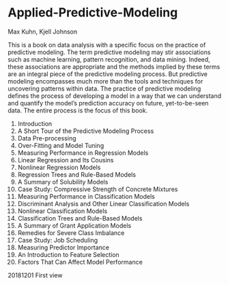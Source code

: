 # Applied-Predictive-Modeling

Max Kuhn, Kjell Johnson

This is a book on data analysis with a specific focus on the practice of predictive modeling. The term predictive modeling may stir associations such
as machine learning, pattern recognition, and data mining. Indeed, these associations are appropriate and the methods implied by these terms are an
integral piece of the predictive modeling process. But predictive modeling encompasses much more than the tools and techniques for uncovering patterns
within data. The practice of predictive modeling defines the process of developing a model in a way that we can understand and quantify the model’s
prediction accuracy on future, yet-to-be-seen data. The entire process is the focus of this book.

1. Introduction
2. A Short Tour of the Predictive Modeling Process
3. Data Pre-processing 
4. Over-Fitting and Model Tuning 
5. Measuring Performance in Regression Models 
6. Linear Regression and Its Cousins 
7. Nonlinear Regression Models 
8. Regression Trees and Rule-Based Models 
9. A Summary of Solubility Models 
10. Case Study: Compressive Strength of Concrete Mixtures 
11. Measuring Performance in Classification Models 
12. Discriminant Analysis and Other Linear Classification Models 
13. Nonlinear Classification Models 
14. Classification Trees and Rule-Based Models 
15. A Summary of Grant Application Models 
16. Remedies for Severe Class Imbalance 
17. Case Study: Job Scheduling 
18. Measuring Predictor Importance 
19. An Introduction to Feature Selection 
20. Factors That Can Affect Model Performance 


20181201 First view
